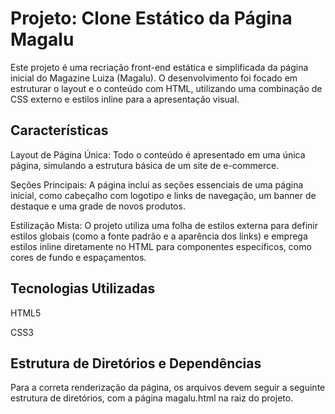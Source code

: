 # Projeto: Clone Estático da Página Magalu
Este projeto é uma recriação front-end estática e simplificada da página inicial do Magazine Luiza (Magalu). O desenvolvimento foi focado em estruturar o layout e o conteúdo com HTML, utilizando uma combinação de CSS externo e estilos inline para a apresentação visual.

## Características
Layout de Página Única: Todo o conteúdo é apresentado em uma única página, simulando a estrutura básica de um site de e-commerce.

Seções Principais: A página inclui as seções essenciais de uma página inicial, como cabeçalho com logotipo e links de navegação, um banner de destaque e uma grade de novos produtos.

Estilização Mista: O projeto utiliza uma folha de estilos externa para definir estilos globais (como a fonte padrão e a aparência dos links) e emprega estilos inline diretamente no HTML para componentes específicos, como cores de fundo e espaçamentos.

## Tecnologias Utilizadas
HTML5

CSS3

## Estrutura de Diretórios e Dependências
Para a correta renderização da página, os arquivos devem seguir a seguinte estrutura de diretórios, com a página magalu.html na raiz do projeto.
